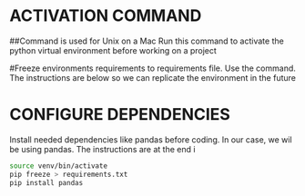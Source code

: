 # ACTIVATION COMMAND
##Command is used for Unix on a Mac
Run this command to activate the python virtual environment 
before working on a project



#Freeze environments requirements to requirements file. Use the command.
The instructions are below so we can replicate the environment in the future


# CONFIGURE DEPENDENCIES
Install needed dependencies like pandas before coding. In our case,
we wil be using pandas. The instructions are at the end i


```bash
source venv/bin/activate
pip freeze > requirements.txt
pip install pandas



